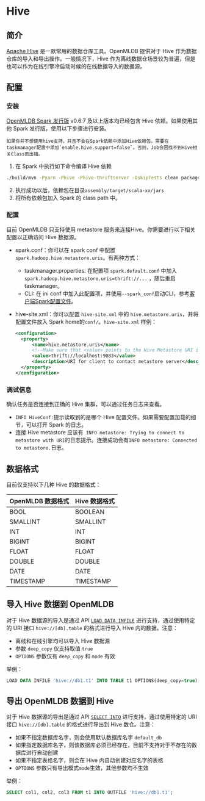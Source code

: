 # Hive

## 简介

[Apache Hive](https://hive.apache.org/) 是一款常用的数据仓库工具。OpenMLDB 提供对于 Hive 作为数据仓库的导入和导出操作。一般情况下，Hive 作为离线数据仓场景较为普遍，但是也可以作为在线引擎冷启动时候的在线数据导入的数据源。

## 配置

### 安装

[OpenMLDB Spark 发行版](../../tutorial/openmldbspark_distribution.md) v0.6.7 及以上版本均已经包含 Hive 依赖。如果使用其他 Spark 发行版，使用以下步骤进行安装。
```{note}
如果你并不想使用hive支持，并且不会在Spark依赖中添加Hive依赖包，需要在taskmanager配置中添加`enable.hive.support=false`。否则，Job会因找不到Hive相关Class而出错。
```

1. 在 Spark 中执行如下命令编译 Hive 依赖

```bash
./build/mvn -Pyarn -Phive -Phive-thriftserver -DskipTests clean package
```


2. 执行成功以后，依赖包在目录`assembly/target/scala-xx/jars`
2. 将所有依赖包加入 Spark 的 class path 中。

### 配置

目前 OpenMLDB 只支持使用 metastore 服务来连接Hive。你需要进行以下相关配置以正确访问 Hive 数据源。

- spark.conf：你可以在 spark conf 中配置 `spark.hadoop.hive.metastore.uris`。有两种方式：

  - taskmanager.properties: 在配置项 `spark.default.conf` 中加入`spark.hadoop.hive.metastore.uris=thrift://...` ，随后重启taskmanager。
  - CLI: 在 ini conf 中加入此配置项，并使用`--spark_conf`启动CLI，参考[客户端Spark配置文件](../../reference/client_config/client_spark_config.md)。
  
- hive-site.xml：你可以配置 `hive-site.xml` 中的 `hive.metastore.uris`，并将配置文件放入 Spark home的`conf/`。`hive-site.xml` 样例：

  ```xml
  <configuration>
  	<property>
  		<name>hive.metastore.uris</name>
  		<!--Make sure that <value> points to the Hive Metastore URI in your cluster -->
  		<value>thrift://localhost:9083</value>
  		<description>URI for client to contact metastore server</description>
  	</property>
  </configuration>
  ```

### 调试信息

确认任务是否连接到正确的 Hive 集群，可以通过任务日志来查看。

- `INFO HiveConf:`提示读取到的是哪个 Hive 配置文件。如果需要配置加载的细节，可以打开 Spark 的日志。
- 连接 Hive metastore 应该有` INFO metastore: Trying to connect to metastore with URI`的日志提示。连接成功会有`INFO metastore: Connected to metastore.`日志。

## 数据格式

目前仅支持以下几种 Hive 的数据格式：

| OpenMLDB 数据格式 | Hive 数据格式 |
| ----------------- | ------------- |
| BOOL              | BOOLEAN       |
| SMALLINT          | SMALLINT      |
| INT               | INT           |
| BIGINT            | BIGINT        |
| FLOAT             | FLOAT         |
| DOUBLE            | DOUBLE        |
| DATE              | DATE          |
| TIMESTAMP         | TIMESTAMP     |

## 导入 Hive 数据到 OpenMLDB

对于 Hive 数据源的导入是通过 API [`LOAD DATA INFILE`](../../openmldb_sql/dml/LOAD_DATA_STATEMENT.md) 进行支持，通过使用特定的 URI 接口 `hive://[db].table` 的格式进行导入 Hive 内的数据。注意：

- 离线和在线引擎均可以导入 Hive 数据源
- 参数 `deep_copy` 仅支持取值 `true` 
- `OPTIONS` 参数仅有 `deep_copy` 和 `mode` 有效

举例：

```sql
LOAD DATA INFILE 'hive://db1.t1' INTO TABLE t1 OPTIONS(deep_copy=true);
```

## 导出 OpenMLDB 数据到 Hive

对于 Hive 数据源的导出是通过 API [`SELECT INTO`](../../openmldb_sql/dql/SELECT_INTO_STATEMENT.md) 进行支持，通过使用特定的 URI 接口 `hive://[db].table` 的格式进行导出到 Hive 数仓。注意：

- 如果不指定数据库名字，则会使用默认数据库名字 `default_db`
- 如果指定数据库名字，则该数据库必须已经存在，目前不支持对于不存在的数据库进行自动创建
- 如果不指定表格名字，则会在 Hive 内自动创建对应名字的表格
- `OPTIONS` 参数只有导出模式`mode`生效，其他参数均不生效

举例：

```sql
SELECT col1, col2, col3 FROM t1 INTO OUTFILE 'hive://db1.t1';
```

